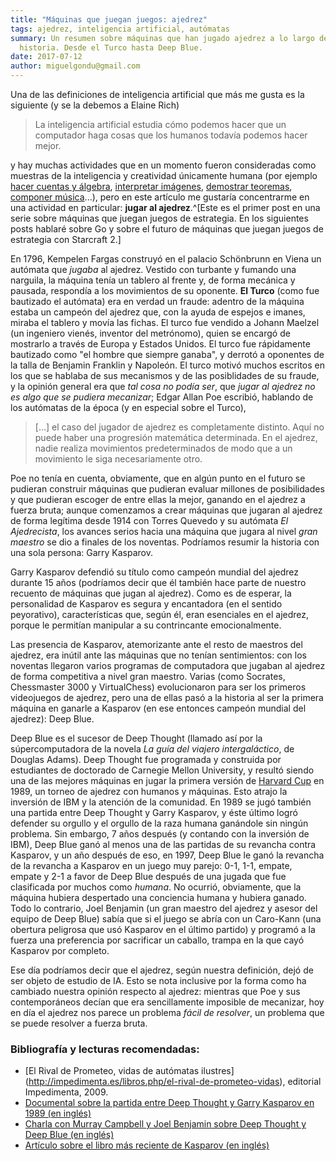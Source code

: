 ```yaml
---
title: "Máquinas que juegan juegos: ajedrez"
tags: ajedrez, inteligencia artificial, autómatas
summary: Un resumen sobre máquinas que han jugado ajedrez a lo largo de la
  historia. Desde el Turco hasta Deep Blue.
date: 2017-07-12
author: miguelgondu@gmail.com
---
```


Una de las definiciones de inteligencia artificial que más me gusta es la
siguiente (y se la debemos a Elaine Rich)

> La inteligencia artificial estudia cómo podemos hacer que un computador haga
> cosas que los humanos todavía podemos hacer mejor.

y hay muchas actividades que en un momento fueron consideradas como muestras de
la inteligencia y creatividad únicamente humana (por ejemplo [hacer cuentas y
álgebra](http://www.wolframalpha.com/), [interpretar imágenes](http://www.ibtimes.sg/googles-deep-learning-ai-project-diagnoses-cancer-faster-pathologists-8092), [demostrar
teoremas](http://isabelle.in.tum.de/website-Isabelle2009-1/index.html), [componer
música](http://www.aiva.ai/)...), pero en este artículo me gustaría concentrarme
en una actividad en particular: **jugar al ajedrez**.^[Este es el primer post en
una serie sobre máquinas que juegan juegos de estrategia. En los siguientes
posts hablaré sobre Go y sobre el futuro de máquinas que juegan juegos de
estrategia con Starcraft 2.]

En 1796, Kempelen Fargas construyó en el palacio Schönbrunn en Viena un autómata
que *jugaba* al ajedrez. Vestido con turbante y fumando una narguila, la máquina
tenía un tablero al frente y, de forma mecánica y pausada, respondía a los
movimientos de su oponente. **El Turco** (como fue bautizado el autómata) era en
verdad un fraude: adentro de la máquina estaba un campeón del ajedrez que, con
la ayuda de espejos e imanes, miraba el tablero y movía las fichas. El turco fue
vendido a Johann Maelzel (un ingeniero vienés, inventor del metrónomo), quien se
encargó de mostrarlo a través de Europa y Estados Unidos. El turco fue
rápidamente bautizado como "el hombre que siempre ganaba", y derrotó a oponentes
de la talla de Benjamin Franklin y Napoleón. El turco motivó muchos escritos en
los que se hablaba de sus mecanismos y de las posiblidades de su fraude, y la
opinión general era que *tal cosa no podía ser*, que *jugar al ajedrez no es
algo que se pudiera mecanizar*; Edgar Allan Poe escribió, hablando de los
autómatas de la época (y en especial sobre el Turco),

> [...] el caso del jugador de ajedrez es completamente distinto. Aquí no puede
> haber una progresión matemática determinada. En el ajedrez, nadie
> realiza movimientos predeterminados de modo que a un movimiento le siga
> necesariamente otro.

Poe no tenía en cuenta, obviamente, que en algún punto en el futuro se pudieran
construir máquinas que pudieran evaluar millones de posibilidades y que pudieran
escoger de entre ellas la mejor, ganando en el ajedrez a fuerza bruta; aunque
comenzamos a crear máquinas que jugaran al ajedrez de forma legítima desde 1914
con Torres Quevedo y su autómata *El Ajedrecista*, los avances serios hacia una
máquina que jugara al nivel *gran maestro* se dio a finales de los noventas.
Podríamos resumir la historia con una sola persona: Garry Kasparov.

Garry Kasparov defendió su título como campeón mundial del ajedrez durante 15
años (podríamos decir que él también hace parte de nuestro recuento de máquinas
que jugan al ajedrez). Como es de esperar, la personalidad de Kasparov es segura
y encantadora (en el sentido peyorativo), características que, según él, eran
esenciales en el ajedrez, porque le permitían manipular a su contrincante
emocionalmente.

Las presencia de Kasparov, atemorizante ante el resto de maestros del ajedrez,
era inútil ante las máquinas que no tenían sentimientos: con los noventas
llegaron varios programas de computadora que jugaban al ajedrez de forma
competitiva a nivel gran maestro. Varias (como Socrates, Chessmaster 3000 y
VirtualChess) evolucionaron para ser los primeros videojuegos de ajedrez, pero
una de ellas pasó a la historia al ser la primera máquina en ganarle a Kasparov
(en ese entonces campeón mundial del ajedrez): Deep Blue.

Deep Blue es el sucesor de Deep Thought (llamado así por la súpercomputadora de
la novela *La guía del viajero intergaláctico*, de Douglas Adams). Deep Thought
fue programada y construida por estudiantes de doctorado de Carnegie Mellon
University, y resultó siendo una de las mejores máquinas en jugar la primera
versión de [Harvard Cup](https://chessprogramming.wikispaces.com/Harvard+Cup) en
1989, un torneo de ajedrez con humanos y máquinas. Esto atrajo la inversión de
IBM y la atención de la comunidad. En 1989 se jugó también una partida entre
Deep Thought y Garry Kasparov, y éste último logró defender su orgullo y el
orgullo de la raza humana ganándole sin ningún problema. Sin embargo, 7 años
después (y contando con la inversión de IBM), Deep Blue ganó al menos una de las
partidas de su revancha contra Kasparov, y un año después de eso, en 1997, Deep
Blue le ganó la revancha de la revancha a Kasparov en un juego muy parejo: 0-1,
1-1, empate, empate y 2-1 a favor de Deep Blue después de una jugada que fue
clasificada por muchos como *humana*. No ocurrió, obviamente, que la máquina
hubiera despertado una conciencia humana y hubiera ganado. Todo lo contrario,
Joel Benjamin (un gran maestro del ajedrez y asesor del equipo de Deep Blue)
sabía que si el juego se abría con un Caro-Kann (una obertura peligrosa que usó
Kasparov en el último partido) y programó a la fuerza una preferencia por
sacrificar un caballo, trampa en la que cayó Kasparov por completo.

Ese día podríamos decir que el ajedrez, según nuestra definición, dejó de ser
objeto de estudio de IA. Esto se nota inclusive por la forma como ha cambiado
nuestra opinión respecto al ajedrez: mientras que Poe y sus contemporáneos
decían que era sencillamente imposible de mecanizar, hoy en día el ajedrez nos
parece un problema *fácil de resolver*, un problema que se puede resolver a
fuerza bruta.

### Bibliografía y lecturas recomendadas:
- [El Rival de Prometeo, vidas de autómatas ilustres]
(http://impedimenta.es/libros.php/el-rival-de-prometeo-vidas), editorial
Impedimenta, 2009.
- [Documental sobre la partida entre Deep Thought y Garry Kasparov en 1989 (en
inglés)](https://youtu.be/mhnDzk9IVAA)
- [Charla con Murray Campbell y Joel Benjamin sobre Deep Thought y Deep Blue
(en inglés)](https://www.youtube.com/watch?v=2Xhd2KNNs-c)
- [Artículo sobre el libro más reciente de Kasparov (en inglés)](https://www.ft.com/content/19a2c21a-33e6-11e7-99bd-13beb0903fa3)
